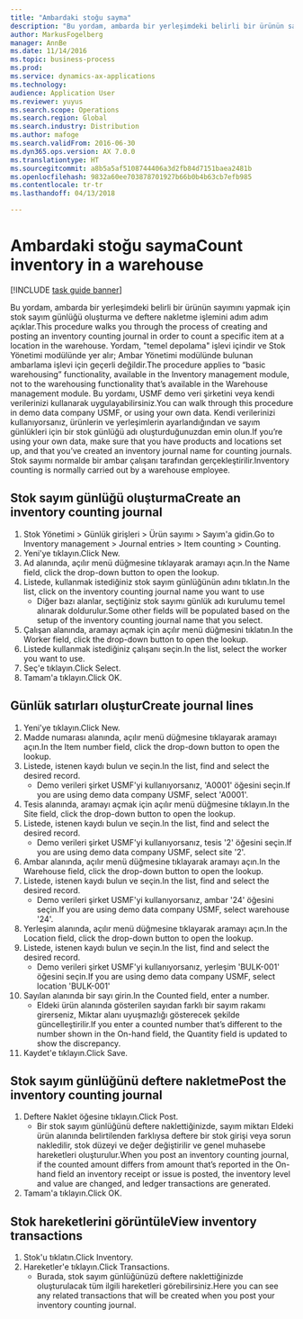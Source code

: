 ```yaml
---
title: "Ambardaki stoğu sayma"
description: "Bu yordam, ambarda bir yerleşimdeki belirli bir ürünün sayımını yapmak için stok sayım günlüğü oluşturma ve deftere nakletme işlemini adım adım açıklar."
author: MarkusFogelberg
manager: AnnBe
ms.date: 11/14/2016
ms.topic: business-process
ms.prod: 
ms.service: dynamics-ax-applications
ms.technology: 
audience: Application User
ms.reviewer: yuyus
ms.search.scope: Operations
ms.search.region: Global
ms.search.industry: Distribution
ms.author: mafoge
ms.search.validFrom: 2016-06-30
ms.dyn365.ops.version: AX 7.0.0
ms.translationtype: HT
ms.sourcegitcommit: a8b5a5af5108744406a3d2fb84d7151baea2481b
ms.openlocfilehash: 9832a60ee703878701927b66b0b4b63cb7efb985
ms.contentlocale: tr-tr
ms.lasthandoff: 04/13/2018

---
```

# <a name="count-inventory-in-a-warehouse"></a><span data-ttu-id="e1a7b-103">Ambardaki stoğu sayma</span><span class="sxs-lookup"><span data-stu-id="e1a7b-103">Count inventory in a warehouse</span></span>

[!INCLUDE [task guide banner](../../includes/task-guide-banner.md)]

<span data-ttu-id="e1a7b-104">Bu yordam, ambarda bir yerleşimdeki belirli bir ürünün sayımını yapmak için stok sayım günlüğü oluşturma ve deftere nakletme işlemini adım adım açıklar.</span><span class="sxs-lookup"><span data-stu-id="e1a7b-104">This procedure walks you through the process of creating and posting an inventory counting journal in order to count a specific item at a location in the warehouse.</span></span> <span data-ttu-id="e1a7b-105">Yordam, "temel depolama" işlevi içindir ve Stok Yönetimi modülünde yer alır; Ambar Yönetimi modülünde bulunan ambarlama işlevi için geçerli değildir.</span><span class="sxs-lookup"><span data-stu-id="e1a7b-105">The procedure applies to “basic warehousing” functionality, available in the Inventory management module, not to the warehousing functionality that’s available in the Warehouse management module.</span></span> <span data-ttu-id="e1a7b-106">Bu yordamı, USMF demo veri şirketini veya kendi verilerinizi kullanarak uygulayabilirsiniz.</span><span class="sxs-lookup"><span data-stu-id="e1a7b-106">You can walk through this procedure in demo data company USMF, or using your own data.</span></span> <span data-ttu-id="e1a7b-107">Kendi verilerinizi kullanıyorsanız, ürünlerin ve yerleşimlerin ayarlandığından ve sayım günlükleri için bir stok günlüğü adı oluşturduğunuzdan emin olun.</span><span class="sxs-lookup"><span data-stu-id="e1a7b-107">If you’re using your own data, make sure that you have products and locations set up, and that you’ve created an inventory journal name for counting journals.</span></span> <span data-ttu-id="e1a7b-108">Stok sayımı normalde bir ambar çalışanı tarafından gerçekleştirilir.</span><span class="sxs-lookup"><span data-stu-id="e1a7b-108">Inventory counting is normally carried out by a warehouse employee.</span></span>


## <a name="create-an-inventory-counting-journal"></a><span data-ttu-id="e1a7b-109">Stok sayım günlüğü oluşturma</span><span class="sxs-lookup"><span data-stu-id="e1a7b-109">Create an inventory counting journal</span></span>
1. <span data-ttu-id="e1a7b-110">Stok Yönetimi > Günlük girişleri > Ürün sayımı > Sayım'a gidin.</span><span class="sxs-lookup"><span data-stu-id="e1a7b-110">Go to Inventory management > Journal entries > Item counting > Counting.</span></span>
2. <span data-ttu-id="e1a7b-111">Yeni'ye tıklayın.</span><span class="sxs-lookup"><span data-stu-id="e1a7b-111">Click New.</span></span>
3. <span data-ttu-id="e1a7b-112">Ad alanında, açılır menü düğmesine tıklayarak aramayı açın.</span><span class="sxs-lookup"><span data-stu-id="e1a7b-112">In the Name field, click the drop-down button to open the lookup.</span></span>
4. <span data-ttu-id="e1a7b-113">Listede, kullanmak istediğiniz stok sayım günlüğünün adını tıklatın.</span><span class="sxs-lookup"><span data-stu-id="e1a7b-113">In the list, click on the inventory counting journal name you want to use</span></span>
    * <span data-ttu-id="e1a7b-114">Diğer bazı alanlar, seçtiğiniz stok sayımı günlük adı kurulumu temel alınarak doldurulur.</span><span class="sxs-lookup"><span data-stu-id="e1a7b-114">Some other fields will be populated based on the setup of the inventory counting journal name that you select.</span></span>  
5. <span data-ttu-id="e1a7b-115">Çalışan alanında, aramayı açmak için açılır menü düğmesini tıklatın.</span><span class="sxs-lookup"><span data-stu-id="e1a7b-115">In the Worker field, click the drop-down button to open the lookup.</span></span>
6. <span data-ttu-id="e1a7b-116">Listede kullanmak istediğiniz çalışanı seçin.</span><span class="sxs-lookup"><span data-stu-id="e1a7b-116">In the list, select the worker you want to use.</span></span>
7. <span data-ttu-id="e1a7b-117">Seç'e tıklayın.</span><span class="sxs-lookup"><span data-stu-id="e1a7b-117">Click Select.</span></span>
8. <span data-ttu-id="e1a7b-118">Tamam'a tıklayın.</span><span class="sxs-lookup"><span data-stu-id="e1a7b-118">Click OK.</span></span>

## <a name="create-journal-lines"></a><span data-ttu-id="e1a7b-119">Günlük satırları oluştur</span><span class="sxs-lookup"><span data-stu-id="e1a7b-119">Create journal lines</span></span>
1. <span data-ttu-id="e1a7b-120">Yeni'ye tıklayın.</span><span class="sxs-lookup"><span data-stu-id="e1a7b-120">Click New.</span></span>
2. <span data-ttu-id="e1a7b-121">Madde numarası alanında, açılır menü düğmesine tıklayarak aramayı açın.</span><span class="sxs-lookup"><span data-stu-id="e1a7b-121">In the Item number field, click the drop-down button to open the lookup.</span></span>
3. <span data-ttu-id="e1a7b-122">Listede, istenen kaydı bulun ve seçin.</span><span class="sxs-lookup"><span data-stu-id="e1a7b-122">In the list, find and select the desired record.</span></span>
    * <span data-ttu-id="e1a7b-123">Demo verileri şirket USMF'yi kullanıyorsanız, 'A0001' öğesini seçin.</span><span class="sxs-lookup"><span data-stu-id="e1a7b-123">If you are using demo data company USMF, select 'A0001'.</span></span>  
4. <span data-ttu-id="e1a7b-124">Tesis alanında, aramayı açmak için açılır menü düğmesine tıklayın.</span><span class="sxs-lookup"><span data-stu-id="e1a7b-124">In the Site field, click the drop-down button to open the lookup.</span></span>
5. <span data-ttu-id="e1a7b-125">Listede, istenen kaydı bulun ve seçin.</span><span class="sxs-lookup"><span data-stu-id="e1a7b-125">In the list, find and select the desired record.</span></span>
    * <span data-ttu-id="e1a7b-126">Demo verileri şirket USMF'yi kullanıyorsanız, tesis '2' öğesini seçin.</span><span class="sxs-lookup"><span data-stu-id="e1a7b-126">If you are using demo data company USMF, select site '2'.</span></span>  
6. <span data-ttu-id="e1a7b-127">Ambar alanında, açılır menü düğmesine tıklayarak aramayı açın.</span><span class="sxs-lookup"><span data-stu-id="e1a7b-127">In the Warehouse field, click the drop-down button to open the lookup.</span></span>
7. <span data-ttu-id="e1a7b-128">Listede, istenen kaydı bulun ve seçin.</span><span class="sxs-lookup"><span data-stu-id="e1a7b-128">In the list, find and select the desired record.</span></span>
    * <span data-ttu-id="e1a7b-129">Demo verileri şirket USMF'yi kullanıyorsanız, ambar '24' öğesini seçin.</span><span class="sxs-lookup"><span data-stu-id="e1a7b-129">If you are using demo data company USMF, select warehouse '24'.</span></span>  
8. <span data-ttu-id="e1a7b-130">Yerleşim alanında, açılır menü düğmesine tıklayarak aramayı açın.</span><span class="sxs-lookup"><span data-stu-id="e1a7b-130">In the Location field, click the drop-down button to open the lookup.</span></span>
9. <span data-ttu-id="e1a7b-131">Listede, istenen kaydı bulun ve seçin.</span><span class="sxs-lookup"><span data-stu-id="e1a7b-131">In the list, find and select the desired record.</span></span>
    * <span data-ttu-id="e1a7b-132">Demo verileri şirket USMF'yi kullanıyorsanız, yerleşim 'BULK-001' öğesini seçin.</span><span class="sxs-lookup"><span data-stu-id="e1a7b-132">If you are using demo data company USMF, select location 'BULK-001'</span></span>  
10. <span data-ttu-id="e1a7b-133">Sayılan alanında bir sayı girin.</span><span class="sxs-lookup"><span data-stu-id="e1a7b-133">In the Counted field, enter a number.</span></span>
    * <span data-ttu-id="e1a7b-134">Eldeki ürün alanında gösterilen sayıdan farklı bir sayım rakamı girerseniz, Miktar alanı uyuşmazlığı gösterecek şekilde güncelleştirilir.</span><span class="sxs-lookup"><span data-stu-id="e1a7b-134">If you enter a counted number that’s different to the number shown in the On-hand field, the Quantity field is updated to show the discrepancy.</span></span>  
11. <span data-ttu-id="e1a7b-135">Kaydet'e tıklayın.</span><span class="sxs-lookup"><span data-stu-id="e1a7b-135">Click Save.</span></span>

## <a name="post-the-inventory-counting-journal"></a><span data-ttu-id="e1a7b-136">Stok sayım günlüğünü deftere nakletme</span><span class="sxs-lookup"><span data-stu-id="e1a7b-136">Post the inventory counting journal</span></span>
1. <span data-ttu-id="e1a7b-137">Deftere Naklet öğesine tıklayın.</span><span class="sxs-lookup"><span data-stu-id="e1a7b-137">Click Post.</span></span>
    * <span data-ttu-id="e1a7b-138">Bir stok sayım günlüğünü deftere naklettiğinizde, sayım miktarı Eldeki ürün alanında belirtilenden farklıysa deftere bir stok girişi veya sorun nakledilir, stok düzeyi ve değer değiştirilir ve genel muhasebe hareketleri oluşturulur.</span><span class="sxs-lookup"><span data-stu-id="e1a7b-138">When you post an inventory counting journal, if the counted amount differs from amount that’s reported in the On-hand field an inventory receipt or issue is posted, the inventory level and value are changed, and ledger transactions are generated.</span></span>  
2. <span data-ttu-id="e1a7b-139">Tamam'a tıklayın.</span><span class="sxs-lookup"><span data-stu-id="e1a7b-139">Click OK.</span></span>

## <a name="view-inventory-transactions"></a><span data-ttu-id="e1a7b-140">Stok hareketlerini görüntüle</span><span class="sxs-lookup"><span data-stu-id="e1a7b-140">View inventory transactions</span></span>
1. <span data-ttu-id="e1a7b-141">Stok'u tıklatın.</span><span class="sxs-lookup"><span data-stu-id="e1a7b-141">Click Inventory.</span></span>
2. <span data-ttu-id="e1a7b-142">Hareketler'e tıklayın.</span><span class="sxs-lookup"><span data-stu-id="e1a7b-142">Click Transactions.</span></span>
    * <span data-ttu-id="e1a7b-143">Burada, stok sayım günlüğünüzü deftere naklettiğinizde oluşturulacak tüm ilgili hareketleri görebilirsiniz.</span><span class="sxs-lookup"><span data-stu-id="e1a7b-143">Here you can see any related transactions that will be created when you post your inventory counting journal.</span></span>   

